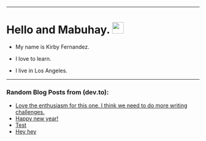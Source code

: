 
<img src="https://komarev.com/ghpvc/?username=kirbygit&style=flat-square&color=blue" alt=""/>

---
<h1>
  Hello and Mabuhay.
  <img src="https://media.giphy.com/media/hvRJCLFzcasrR4ia7z/giphy.gif" width="30px"/>
</h1>

- My name is Kirby Fernandez.

- I love to learn.

- I live in Los Angeles.

---

### Random Blog Posts from (dev.to):
<!-- BLOG-POST-LIST:START -->
- [Love the enthusiasm for this one. I think we need to do more writing challenges.](https://dev.to/ben/love-the-enthusiasm-for-this-one-i-think-we-need-to-do-more-writing-challenges-2b1o)
- [Happy new year!](https://dev.to/ben/happy-new-year-403c)
- [Test](https://dev.to/ben/test-5d29)
- [Hey hey](https://dev.to/ben/hey-hey-3p82)
<!-- BLOG-POST-LIST:END -->
